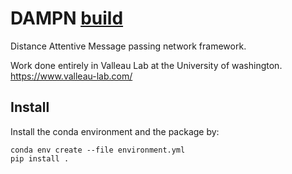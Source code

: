 # DAMPN [build](https://github.com/EvanKomp/DAMPN/actions/workflows/main.yml/badge.svg)
Distance Attentive Message passing network framework.

Work done entirely in Valleau Lab at the University of washington. https://www.valleau-lab.com/

## Install

Install the conda environment and the package by:
```
conda env create --file environment.yml
pip install .
```
